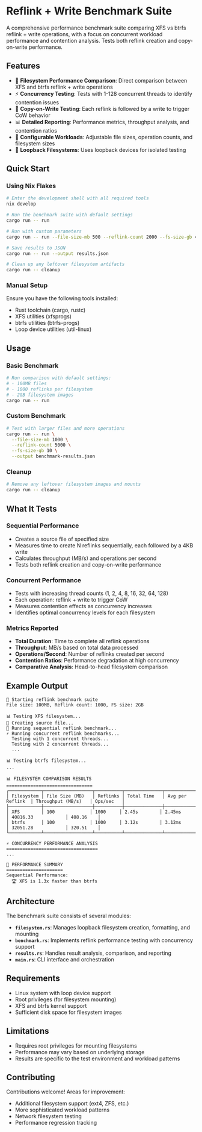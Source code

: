 # Reflink + Write Benchmark Suite

A comprehensive performance benchmark suite comparing XFS vs btrfs reflink + write operations, with a focus on concurrent workload performance and contention analysis. Tests both reflink creation and copy-on-write performance.

## Features

- 🚀 **Filesystem Performance Comparison**: Direct comparison between XFS and btrfs reflink + write operations
- ⚡ **Concurrency Testing**: Tests with 1-128 concurrent threads to identify contention issues
- 📝 **Copy-on-Write Testing**: Each reflink is followed by a write to trigger CoW behavior
- 📊 **Detailed Reporting**: Performance metrics, throughput analysis, and contention ratios
- 🔧 **Configurable Workloads**: Adjustable file sizes, operation counts, and filesystem sizes
- 💾 **Loopback Filesystems**: Uses loopback devices for isolated testing

## Quick Start

### Using Nix Flakes

```bash
# Enter the development shell with all required tools
nix develop

# Run the benchmark suite with default settings
cargo run -- run

# Run with custom parameters
cargo run -- run --file-size-mb 500 --reflink-count 2000 --fs-size-gb 4

# Save results to JSON
cargo run -- run --output results.json

# Clean up any leftover filesystem artifacts
cargo run -- cleanup
```

### Manual Setup

Ensure you have the following tools installed:
- Rust toolchain (cargo, rustc)
- XFS utilities (xfsprogs)
- btrfs utilities (btrfs-progs)
- Loop device utilities (util-linux)

## Usage

### Basic Benchmark

```bash
# Run comparison with default settings:
# - 100MB files
# - 1000 reflinks per filesystem
# - 2GB filesystem images
cargo run -- run
```

### Custom Benchmark

```bash
# Test with larger files and more operations
cargo run -- run \
  --file-size-mb 1000 \
  --reflink-count 5000 \
  --fs-size-gb 10 \
  --output benchmark-results.json
```

### Cleanup

```bash
# Remove any leftover filesystem images and mounts
cargo run -- cleanup
```

## What It Tests

### Sequential Performance
- Creates a source file of specified size
- Measures time to create N reflinks sequentially, each followed by a 4KB write
- Calculates throughput (MB/s) and operations per second
- Tests both reflink creation and copy-on-write performance

### Concurrent Performance
- Tests with increasing thread counts (1, 2, 4, 8, 16, 32, 64, 128)
- Each operation: reflink + write to trigger CoW
- Measures contention effects as concurrency increases
- Identifies optimal concurrency levels for each filesystem

### Metrics Reported

- **Total Duration**: Time to complete all reflink operations
- **Throughput**: MB/s based on total data processed
- **Operations/Second**: Number of reflinks created per second
- **Contention Ratios**: Performance degradation at high concurrency
- **Comparative Analysis**: Head-to-head filesystem comparison

## Example Output

```
🚀 Starting reflink benchmark suite
File size: 100MB, Reflink count: 1000, FS size: 2GB

📊 Testing XFS filesystem...
📁 Creating source file...
🔗 Running sequential reflink benchmark...
⚡ Running concurrent reflink benchmarks...
  Testing with 1 concurrent threads...
  Testing with 2 concurrent threads...
  ...

📊 Testing btrfs filesystem...
...

📊 FILESYSTEM COMPARISON RESULTS
================================
┌────────────┬──────────────────┬──────────┬──────────────┬──────────────────┬─────────────────────┬───────────┐
│ Filesystem │ File Size (MB)   │ Reflinks │ Total Time   │ Avg per Reflink  │ Throughput (MB/s)   │ Ops/sec   │
├────────────┼──────────────────┼──────────┼──────────────┼──────────────────┼─────────────────────┼───────────┤
│ XFS        │ 100             │ 1000     │ 2.45s        │ 2.45ms           │ 40816.33            │ 408.16    │
│ btrfs      │ 100             │ 1000     │ 3.12s        │ 3.12ms           │ 32051.28            │ 320.51    │
└────────────┴──────────────────┴──────────┴──────────────┴──────────────────┴─────────────────────┴───────────┘

⚡ CONCURRENCY PERFORMANCE ANALYSIS
==================================
...

🏁 PERFORMANCE SUMMARY
=====================
Sequential Performance:
  🏆 XFS is 1.3x faster than btrfs
```

## Architecture

The benchmark suite consists of several modules:

- **`filesystem.rs`**: Manages loopback filesystem creation, formatting, and mounting
- **`benchmark.rs`**: Implements reflink performance testing with concurrency support
- **`results.rs`**: Handles result analysis, comparison, and reporting
- **`main.rs`**: CLI interface and orchestration

## Requirements

- Linux system with loop device support
- Root privileges (for filesystem mounting)
- XFS and btrfs kernel support
- Sufficient disk space for filesystem images

## Limitations

- Requires root privileges for mounting filesystems
- Performance may vary based on underlying storage
- Results are specific to the test environment and workload patterns

## Contributing

Contributions welcome! Areas for improvement:

- Additional filesystem support (ext4, ZFS, etc.)
- More sophisticated workload patterns
- Network filesystem testing
- Performance regression tracking
